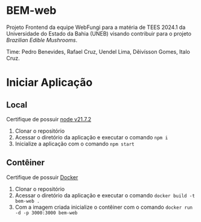# BEM-web

Projeto Frontend da equipe WebFungi para a matéria de TEES 2024.1 da Universidade do Estado da Bahia (UNEB) visando contribuir para o projeto *Brazilian Edible Mushrooms*.

Time: Pedro Benevides, Rafael Cruz, Uendel Lima, Dêivísson Gomes, Italo Cruz.

# Iniciar Aplicação

## Local
Certifique de possuir [node v21.7.2](https://nodejs.org/en/download)
1. Clonar o repositório
2. Acessar o diretório da aplicação e executar o comando `npm i`
3. Inicialize a aplicação com o comando `npm start`

## Contêiner
Certifique de possuir [Docker](https://docs.docker.com/desktop/)
1. Clonar o repositório
2. Acessar o diretório da aplicação e executar o comando `docker build -t bem-web .`
3. Com a imagem criada inicialize o contêiner com o comando `docker run -d -p 3000:3000 bem-web`